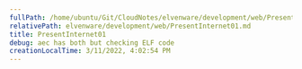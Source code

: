 ```yaml
---
fullPath: /home/ubuntu/Git/CloudNotes/elvenware/development/web/PresentInternet01.md
relativePath: elvenware/development/web/PresentInternet01.md
title: PresentInternet01
debug: aec has both but checking ELF code
creationLocalTime: 3/11/2022, 4:02:54 PM
---
```


<!-- toc -->
<!-- tocstop -->


